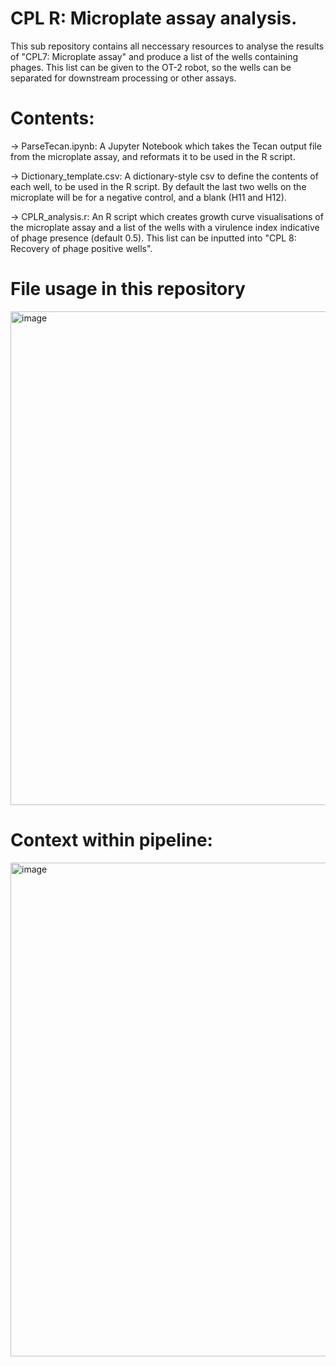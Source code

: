 # CPL R: Microplate assay analysis.

This sub repository contains all neccessary resources to analyse the results of "CPL7: Microplate assay" and produce a list of the wells containing phages. This list can be given to the OT-2 robot, so the wells can be separated for downstream processing or other assays. 

# Contents:

  -> ParseTecan.ipynb: A Jupyter Notebook which takes the Tecan output file from the microplate assay, and reformats it to be used in the R script.
  
  -> Dictionary_template.csv: A dictionary-style csv to define the contents of each well, to be used in the R script. By default the last two wells on the microplate will be for a negative control, and a blank (H11 and H12).
  
  -> CPLR_analysis.r: An R script which creates growth curve visualisations of the microplate assay and a list of the wells with a virulence index indicative of phage presence (default 0.5). This list can be inputted into "CPL 8: Recovery of phage positive wells".

# File usage in this repository
<img width="790" alt="image" src="https://github.com/citizenphage/protocols/assets/101196413/3262c30f-9575-42e5-a15a-95effe78aad1">

# Context within pipeline:
<img width="790" alt="image" src="https://github.com/citizenphage/protocols/assets/101196413/b0786863-7a7c-4229-b739-a0d5f862cabc">
